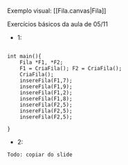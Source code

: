Exemplo visual: [[Fila.canvas|Fila]]

Exercícios básicos da aula de 05/11

- 1:
```

int main(){
	Fila *F1, *F2;
	F1 = CriaFila(); F2 = CriaFila();
	CriaFila();
	insereFila(F1,7);
	insereFila(F1,9);
	insereFila(F1,2);
	insereFila(F1,8);
	insereFila(F2,5);
	insereFila(F2,5);
	insereFila(F2,5);
	
}

```

- 2:
```
Todo: copiar do slide

```
